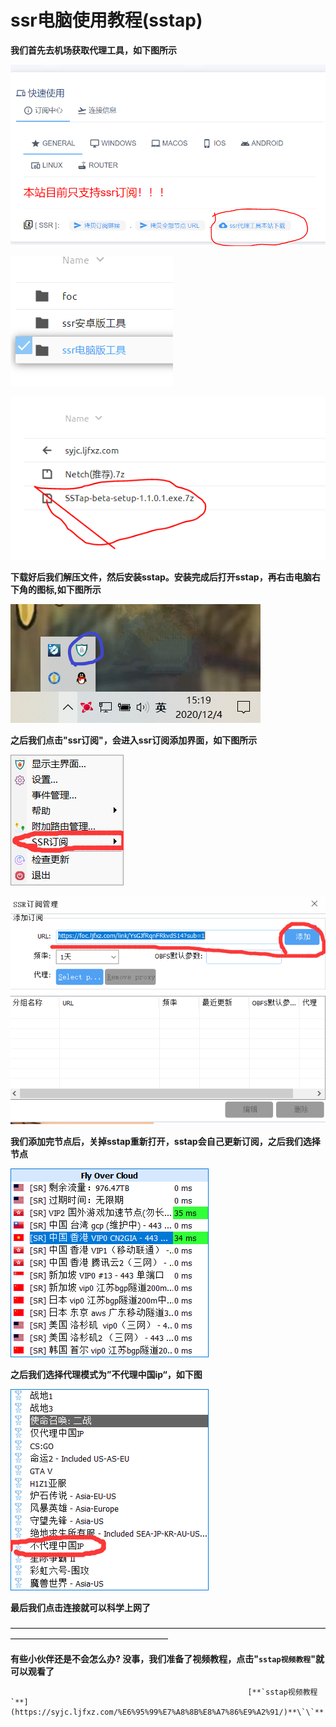 # ssr电脑使用教程\(sstap\)

**我们首先去机场获取代理工具，如下图所示**

![](.gitbook/assets/1%20%281%29.png)

![](.gitbook/assets/6%20%282%29.png)

![](.gitbook/assets/1%20%282%29.png)

**下载好后我们解压文件，然后安装sstap。安装完成后打开sstap，再右击电脑右下角的图标,如下图所示**

![](.gitbook/assets/7%20%282%29.png)

**之后我们点击"ssr订阅"，会进入ssr订阅添加界面，如下图所示**

![](.gitbook/assets/2%20%282%29.png)

![](.gitbook/assets/3%20%281%29.png)

**我们添加完节点后，关掉sstap重新打开，sstap会自己更新订阅，之后我们选择节点**

![](.gitbook/assets/4%20%282%29.png)

**之后我们选择代理模式为”不代理中国ip“，如下图**

![](.gitbook/assets/5.png)

**最后我们点击连接就可以科学上网了**

——————————————————————————————————————————————————————

**有些小伙伴还是不会怎么办? 没事，我们准备了视频教程，点击"`sstap视频教程`"就可以观看了**

                                                         [**`sstap视频教程`**](https://syjc.ljfxz.com/%E6%95%99%E7%A8%8B%E8%A7%86%E9%A2%91/)**\`\`**



